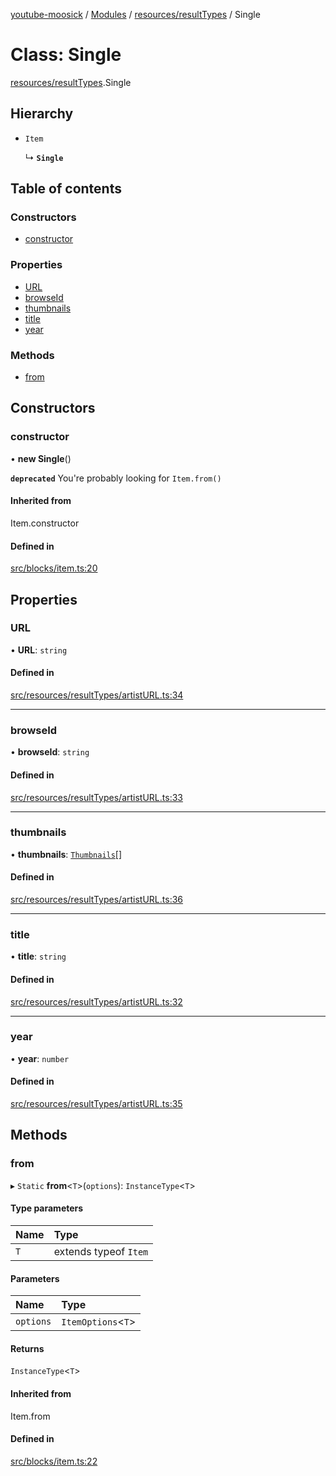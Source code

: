 [youtube-moosick](../README.md) / [Modules](../modules.md) / [resources/resultTypes](../modules/resources_resultTypes.md) / Single

# Class: Single

[resources/resultTypes](../modules/resources_resultTypes.md).Single

## Hierarchy

- `Item`

  ↳ **`Single`**

## Table of contents

### Constructors

- [constructor](resources_resultTypes.Single.md#constructor)

### Properties

- [URL](resources_resultTypes.Single.md#url)
- [browseId](resources_resultTypes.Single.md#browseid)
- [thumbnails](resources_resultTypes.Single.md#thumbnails)
- [title](resources_resultTypes.Single.md#title)
- [year](resources_resultTypes.Single.md#year)

### Methods

- [from](resources_resultTypes.Single.md#from)

## Constructors

### constructor

• **new Single**()

**`deprecated`** You're probably looking for `Item.from()`

#### Inherited from

Item.constructor

#### Defined in

[src/blocks/item.ts:20](https://github.com/EvasiveXkiller/youtube-moosick/blob/a80887d/src/blocks/item.ts#L20)

## Properties

### URL

• **URL**: `string`

#### Defined in

[src/resources/resultTypes/artistURL.ts:34](https://github.com/EvasiveXkiller/youtube-moosick/blob/a80887d/src/resources/resultTypes/artistURL.ts#L34)

___

### browseId

• **browseId**: `string`

#### Defined in

[src/resources/resultTypes/artistURL.ts:33](https://github.com/EvasiveXkiller/youtube-moosick/blob/a80887d/src/resources/resultTypes/artistURL.ts#L33)

___

### thumbnails

• **thumbnails**: [`Thumbnails`](resources_generalTypes.Thumbnails.md)[]

#### Defined in

[src/resources/resultTypes/artistURL.ts:36](https://github.com/EvasiveXkiller/youtube-moosick/blob/a80887d/src/resources/resultTypes/artistURL.ts#L36)

___

### title

• **title**: `string`

#### Defined in

[src/resources/resultTypes/artistURL.ts:32](https://github.com/EvasiveXkiller/youtube-moosick/blob/a80887d/src/resources/resultTypes/artistURL.ts#L32)

___

### year

• **year**: `number`

#### Defined in

[src/resources/resultTypes/artistURL.ts:35](https://github.com/EvasiveXkiller/youtube-moosick/blob/a80887d/src/resources/resultTypes/artistURL.ts#L35)

## Methods

### from

▸ `Static` **from**<`T`\>(`options`): `InstanceType`<`T`\>

#### Type parameters

| Name | Type |
| :------ | :------ |
| `T` | extends typeof `Item` |

#### Parameters

| Name | Type |
| :------ | :------ |
| `options` | `ItemOptions`<`T`\> |

#### Returns

`InstanceType`<`T`\>

#### Inherited from

Item.from

#### Defined in

[src/blocks/item.ts:22](https://github.com/EvasiveXkiller/youtube-moosick/blob/a80887d/src/blocks/item.ts#L22)
